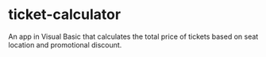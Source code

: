 # ticket-calculator
An app in Visual Basic that calculates the total price of tickets based on seat location and promotional discount.
